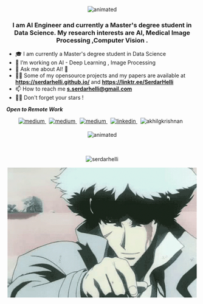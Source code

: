 <p align="center">   <img src="https://readme-typing-svg.herokuapp.com/?size=25&lines=Welcome+!+I'm+S.Serdar+Helli" alt="animated" /> </p>

<h3 align="center">  I am AI Engineer and  currently a Master's degree student in Data Science. My research interests are AI, Medical Image Processing ,Computer Vision .
</h3>



<!--- <p align="center">
<> <img src="https://github-readme-stats.vercel.app/api?username=SerdarHelli&hide=contribs,prs" alt="animated" />

 <></p> -->


- 🎓 I am currently a Master's degree student in Data Science 
- 🔭 I’m  working on AI - Deep Learning , Image Processing   
- 💬 Ask me about AI! 🐍
- 👨‍💻 Some of my opensource projects and my papers are available at **https://serdarhelli.github.io/** and **https://linktr.ee/SerdarHelli**
- 📫 How to reach me **s.serdarhelli@gmail.com**
- 🧑‍🚀 Don't forget your stars !


***Open to Remote Work***
<br/>

<p align="center">

<a href="https://opensea.io/collection/coreneuroart" target="_blank">
<img src=https://img.shields.io/badge/-OpenSea-blue?&style=for-the-badge alt=medium style="margin-bottom: 5px;" />
</a> &nbsp;


<a href="https://huggingface.co/SerdarHelli" target="_blank">
<img src=https://img.shields.io/badge/-HuggingFace-yellow?&style=for-the-badge alt=medium style="margin-bottom: 5px;" />
</a> &nbsp;


<a href="https://serdarhelli.medium.com/" target="_blank">
<img src=https://img.shields.io/badge/medium-%23000000.svg?&style=for-the-badge&logo=medium&logoColor=green alt=medium style="margin-bottom: 5px;" />
</a> &nbsp;

<a href="https://www.linkedin.com/in/selahattin-serdar-helli-85bb201a3/" target="_blank">
<img src=https://img.shields.io/badge/linkedin-%231E77B5.svg?&style=for-the-badge&logo=linkedin&logoColor=white alt=linkedin style="margin-bottom: 5px;" />
</a> &nbsp;

<img src="https://komarev.com/ghpvc/?username=SerdarHelli" alt="akhilgkrishnan" /> 
 &nbsp;
</p>
<p align="center">   <img src="https://readme-typing-svg.herokuapp.com/?size=22&lines=See+You+Space+Cowboy+.+.+." alt="animated" /> </p>
<br/>
 <p align="center"><img align="center" src="https://github-readme-stats.vercel.app/api?username=serdarhelli&show_icons=true&locale=en" alt="serdarhelli" /></p>

 <p align="center">
  <img src="https://github.com/SerdarHelli/SerdarHelli/blob/main/see-you-space-cowboy-cowboy-bebop.gif" alt="animated" />
 </p>
 

